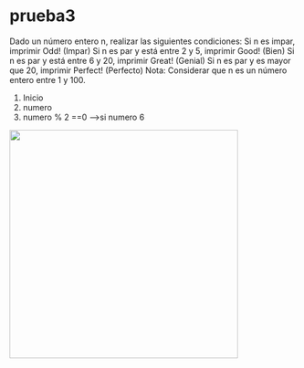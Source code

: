 # prueba3
Dado un número entero n, realizar las siguientes condiciones:
Si n es impar, imprimir Odd! (Impar)
Si n es par y está entre 2 y 5, imprimir Good! (Bien)
Si n es par y está entre 6 y 20, imprimir Great! (Genial)
Si n es par y es mayor que 20, imprimir Perfect! (Perfecto)
Nota: Considerar que n es un número entero entre 1 y 100.

1. Inicio
2. numero
3. numero % 2 ==0 -->si numero 6

<img src="http://i63.tinypic.com/dxbxao.jpg" width="400">